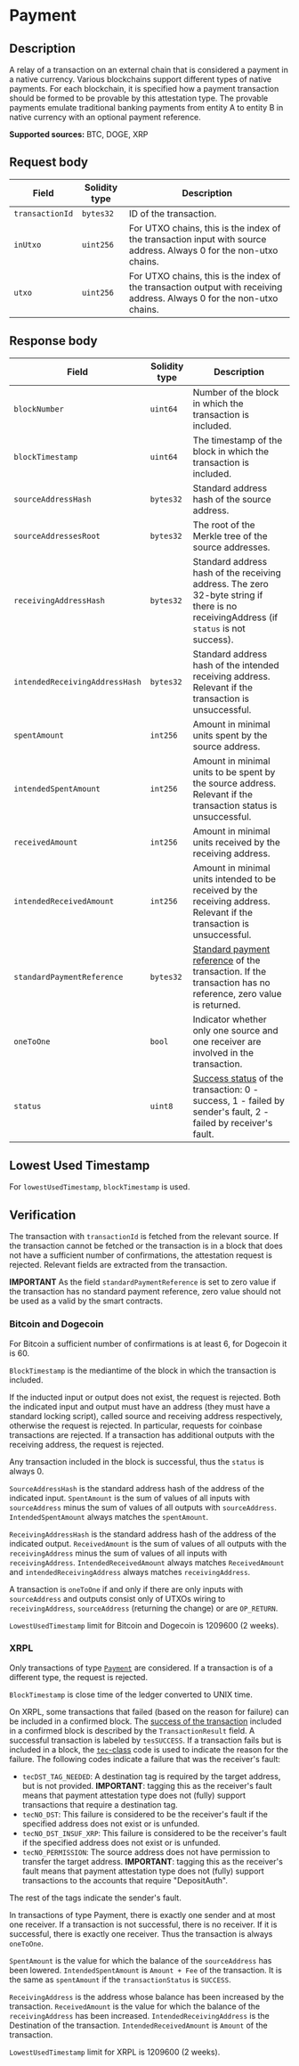 # Payment

## Description

A relay of a transaction on an external chain that is considered a payment in a native currency.
Various blockchains support different types of native payments.
For each blockchain, it is specified how a payment transaction should be formed to be provable by this attestation type.
The provable payments emulate traditional banking payments from entity A to entity B in native currency with an optional payment reference.

**Supported sources:** BTC, DOGE, XRP

## Request body

| Field           | Solidity type | Description                                                                                                            |
| --------------- | ------------- | ---------------------------------------------------------------------------------------------------------------------- |
| `transactionId` | `bytes32`     | ID of the transaction.                                                                                                 |
| `inUtxo`        | `uint256`     | For UTXO chains, this is the index of the transaction input with source address. Always 0 for the non-utxo chains.     |
| `utxo`          | `uint256`     | For UTXO chains, this is the index of the transaction output with receiving address. Always 0 for the non-utxo chains. |

## Response body

| Field                          | Solidity type | Description                                                                                                                                                                                     |
| ------------------------------ | ------------- | ----------------------------------------------------------------------------------------------------------------------------------------------------------------------------------------------- |
| `blockNumber`                  | `uint64`      | Number of the block in which the transaction is included.                                                                                                                                       |
| `blockTimestamp`               | `uint64`      | The timestamp of the block in which the transaction is included.                                                                                                                                |
| `sourceAddressHash`            | `bytes32`     | Standard address hash of the source address.                                                                                                                                                    |
| `sourceAddressesRoot`          | `bytes32`     | The root of the Merkle tree of the source addresses.                                                                                                                                            |
| `receivingAddressHash`         | `bytes32`     | Standard address hash of the receiving address. The zero 32-byte string if there is no receivingAddress (if `status` is not success).                                                           |
| `intendedReceivingAddressHash` | `bytes32`     | Standard address hash of the intended receiving address. Relevant if the transaction is unsuccessful.                                                                                           |
| `spentAmount`                  | `int256`      | Amount in minimal units spent by the source address.                                                                                                                                            |
| `intendedSpentAmount`          | `int256`      | Amount in minimal units to be spent by the source address. Relevant if the transaction status is unsuccessful.                                                                                  |
| `receivedAmount`               | `int256`      | Amount in minimal units received by the receiving address.                                                                                                                                      |
| `intendedReceivedAmount`       | `int256`      | Amount in minimal units intended to be received by the receiving address. Relevant if the transaction is unsuccessful.                                                                          |
| `standardPaymentReference`     | `bytes32`     | [Standard payment reference](/specs/attestations/external-chains/standardPaymentReference.md) of the transaction. If the transaction has no reference, zero value is returned.                  |
| `oneToOne`                     | `bool`        | Indicator whether only one source and one receiver are involved in the transaction.                                                                                                             |
| `status`                       | `uint8`       | [Success status](/specs/attestations/external-chains/transactions.md#transaction-success-status) of the transaction: 0 - success, 1 - failed by sender's fault, 2 - failed by receiver's fault. |

## Lowest Used Timestamp

For `lowestUsedTimestamp`, `blockTimestamp` is used.

## Verification

The transaction with `transactionId` is fetched from the relevant source.
If the transaction cannot be fetched or the transaction is in a block that does not have a sufficient number of confirmations, the attestation request is rejected.
Relevant fields are extracted from the transaction.

**IMPORTANT** As the field `standardPaymentReference` is set to zero value if the transaction has no standard payment reference, zero value should not be used as a valid by the smart contracts.

### Bitcoin and Dogecoin

For Bitcoin a sufficient number of confirmations is at least 6, for Dogecoin it is 60.

`BlockTimestamp` is the mediantime of the block in which the transaction is included.

If the inducted input or output does not exist, the request is rejected.
Both the indicated input and output must have an address (they must have a standard locking script), called source and receiving address respectively, otherwise the request is rejected.
In particular, requests for coinbase transactions are rejected.
If a transaction has additional outputs with the receiving address, the request is rejected.

Any transaction included in the block is successful, thus the `status` is always 0.

`SourceAddressHash` is the standard address hash of the address of the indicated input.
`SpentAmount` is the sum of values of all inputs with `sourceAddress` minus the sum of values of all outputs with `sourceAddress`.
`IntendedSpentAmount` always matches the `spentAmount`.

`ReceivingAddressHash` is the standard address hash of the address of the indicated output.
`ReceivedAmount` is the sum of values of all outputs with the `receivingAddress` minus the sum of values of all inputs with `receivingAddress`.
`IntendedReceivedAmount` always matches `ReceivedAmount` and `intendedReceivingAddress` always matches `receivingAddress`.

A transaction is `oneToOne` if and only if there are only inputs with `sourceAddress` and outputs consist only of UTXOs wiring to `receivingAddress`, `sourceAddress` (returning the change) or are `OP_RETURN`.

`LowestUsedTimestamp` limit for Bitcoin and Dogecoin is $1209600$ (2 weeks).

### XRPL

Only transactions of type [`Payment`](https://xrpl.org/docs/references/protocol/transactions/types/payment) are considered.
If a transaction is of a different type, the request is rejected.

`BlockTimestamp` is close time of the ledger converted to UNIX time.

On XRPL, some transactions that failed (based on the reason for failure) can be included in a confirmed block.
The [success of the transaction](https://xrpl.org/look-up-transaction-results.html#case-included-in-a-validated-ledger) included in a confirmed block is described by the `TransactionResult` field.
A successful transaction is labeled by `tesSUCCESS`.
If a transaction fails but is included in a block, the [`tec`-class](https://xrpl.org/tec-codes.html) code is used to indicate the reason for the failure.
The following codes indicate a failure that was the receiver's fault:

- `tecDST_TAG_NEEDED`: A destination tag is required by the target address, but is not provided. **IMPORTANT**: tagging this as the receiver's fault means that payment attestation type does not (fully) support transactions that require a destination tag.
- `tecNO_DST`: This failure is considered to be the receiver's fault if the specified address does not exist or is unfunded.
- `tecNO_DST_INSUF_XRP`: This failure is considered to be the receiver's fault if the specified address does not exist or is unfunded.
- `tecNO_PERMISSION`: The source address does not have permission to transfer the target address. **IMPORTANT**: tagging this as the receiver's fault means that payment attestation type does not (fully) support transactions to the accounts that require "DepositAuth".

The rest of the tags indicate the sender's fault.

In transactions of type Payment, there is exactly one sender and at most one receiver.
If a transaction is not successful, there is no receiver.
If it is successful, there is exactly one receiver.
Thus the transaction is always `oneToOne`.

`SpentAmount` is the value for which the balance of the `sourceAddress` has been lowered.
`IntendedSpentAmount` is `Amount + Fee` of the transaction.
It is the same as `spentAmount` if the `transactionStatus` is `SUCCESS`.

`ReceivingAddress` is the address whose balance has been increased by the transaction.
`ReceivedAmount` is the value for which the balance of the `receivingAddress` has been increased.
`IntendedReceivingAddress` is the Destination of the transaction.
`IntendedReceivedAmount` is `Amount` of the transaction.

`LowestUsedTimestamp` limit for XRPL is $1209600$ (2 weeks).
